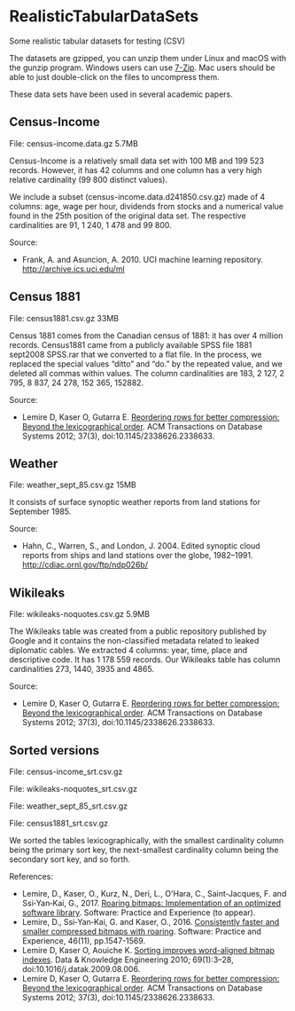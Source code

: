 # RealisticTabularDataSets
Some realistic tabular datasets for testing (CSV)

The datasets are gzipped, you can unzip them under Linux and macOS with the gunzip program. Windows users can use [7-Zip](http://www.7-zip.org). Mac users should be able to just double-click on the files to uncompress them.

These data sets have been used in several academic papers.

## Census-Income

File: census-income.data.gz 5.7MB

Census-Income is a relatively small data set with 100 MB and 199 523 records. However, it has 42 columns and one column has a very high relative cardinality (99 800 distinct values). 

We include a subset (census-income.data.d241850.csv.gz) made of 4 columns: age, wage per hour, dividends from stocks and a numerical value found in the 25th position of the original data set. The respective cardinalities are 91, 1 240, 1 478 and 99 800.

Source:

* Frank, A. and Asuncion, A. 2010. UCI machine learning repository. http://archive.ics.uci.edu/ml

## Census 1881

File: census1881.csv.gz 33MB

Census 1881 comes from the Canadian census of 1881: it has over 4 million records. Census1881 came from a publicly available SPSS file 1881 sept2008 SPSS.rar that we converted to a flat file. In the process, we replaced the special values “ditto” and “do.” by the repeated value, and we deleted all commas within values. The column cardinalities are 183, 2 127, 2 795, 8 837, 24 278, 152 365, 152882.

Source: 

* Lemire D, Kaser O, Gutarra E. [Reordering rows for better compression: Beyond the lexicographical order](https://arxiv.org/abs/1207.2189). ACM Transactions on Database Systems 2012; 37(3), doi:10.1145/2338626.2338633.

## Weather

File: weather_sept_85.csv.gz 15MB

It consists of  surface synoptic weather reports from land stations for September 1985. 

Source:

*  Hahn, C., Warren, S., and London, J. 2004. Edited synoptic cloud reports from ships and land stations over the globe, 1982–1991. http://cdiac.ornl.gov/ftp/ndp026b/


## Wikileaks

File: wikileaks-noquotes.csv.gz 5.9MB

The Wikileaks table was created from a public repository published by Google and it contains the non-classified metadata related to leaked diplomatic cables. We extracted 4 columns: year, time, place and descriptive code. It has 1 178 559 records. Our Wikileaks table has column cardinalities 273, 1440, 3935 and 4865.

Source: 

* Lemire D, Kaser O, Gutarra E. [Reordering rows for better compression: Beyond the lexicographical order](https://arxiv.org/abs/1207.2189). ACM Transactions on Database Systems 2012; 37(3), doi:10.1145/2338626.2338633. 


## Sorted versions

File: census-income_srt.csv.gz

File: wikileaks-noquotes_srt.csv.gz

File: weather_sept_85_srt.csv.gz

File: census1881_srt.csv.gz

We sorted the tables lexicographically, with the smallest cardinality column being the primary sort key, the next-smallest cardinality column being the secondary sort key, and so forth.

References:  

* Lemire, D., Kaser, O., Kurz, N., Deri, L., O'Hara, C., Saint‐Jacques, F. and Ssi‐Yan‐Kai, G., 2017. [Roaring bitmaps: Implementation of an optimized software library](https://arxiv.org/abs/1709.07821). Software: Practice and Experience (to appear).
* Lemire, D., Ssi‐Yan‐Kai, G. and Kaser, O., 2016. [Consistently faster and smaller compressed bitmaps with roaring](https://arxiv.org/abs/1603.06549). Software: Practice and Experience, 46(11), pp.1547-1569.
* Lemire D, Kaser O, Aouiche K. [Sorting improves word-aligned bitmap indexes](https://arxiv.org/abs/0901.3751). Data & Knowledge Engineering 2010; 69(1):3–28, doi:10.1016/j.datak.2009.08.006.
* Lemire D, Kaser O, Gutarra E. [Reordering rows for better compression: Beyond the lexicographical order](https://arxiv.org/abs/1207.2189). ACM Transactions on Database Systems 2012; 37(3), doi:10.1145/2338626.2338633.
